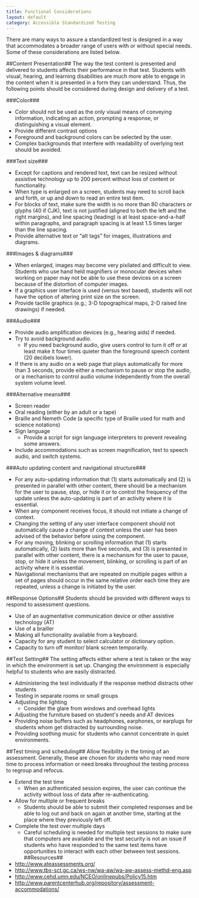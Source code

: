 ```yaml
---
title: Functional Considerations
layout: default
category: Accessible Standardized Testing
---
```

There are many ways to assure a standardized test is designed in a way that accommodates a broader range of users with or without special needs. Some of these considerations are listed below.

##Content Presentation##
The way the test content is presented and delivered to students affects their performance in that test. Students with visual, hearing, and learning disabilities are much more able to engage in the content when it is presented in a form they can understand. Thus, the following points should be considered during design and delivery of a test.

###Color###
* Color should not be used as the only visual means of conveying information, indicating an action, prompting a response, or distinguishing a visual element.
* Provide different contrast options
* Foreground and background colors can be selected by the user.
* Complex backgrounds that interfere with readability of overlying text should be avoided.

###Text size###
* Except for captions and rendered text, text can be resized without assistive technology up to 200 percent without loss of content or functionality.
* When type is enlarged on a screen, students may need to scroll back and forth, or up and down to read an entire test item.
* For blocks of text, make sure the width is no more than 80 characters or glyphs (40 if CJK), text is not justified (aligned to both the left and the right margins), and line spacing (leading) is at least space-and-a-half within paragraphs, and paragraph spacing is at least 1.5 times larger than the line spacing.
* Provide alternative text or “alt tags” for images, illustrations and diagrams.

###Images & diagrams###
* When enlarged, images may become very pixilated and difficult to view. Students who use hand held magnifiers or monocular devices when working on paper may not be able to use these devices on a screen because of the distortion of computer images.
* If a graphics user interface is used (versus text based), students will not have the option of altering print size on the screen.
* Provide tactile graphics (e.g.; 3-D topographical maps, 2-D raised line drawings) if needed.

###Audio###
* Provide audio amplification devices (e.g., hearing aids) if needed.
* Try to avoid background audio.
   *  If you need background audio, give users control to turn it off or at least make it four times quieter than the foreground speech content (20 decibels lower).
* If there is any audio on a web page that plays automatically for more than 3 seconds, provide either a mechanism to pause or stop the audio, or a mechanism to control audio volume independently from the overall system volume level.

###Alternative means###
* Screen reader
* Oral reading (either by an adult or a tape)
* Braille and Nemeth Code (a specific type of Braille used for math and science notations)
* Sign language
   *  Provide a script for sign language interpreters to prevent revealing some answers.
* Include accommodations such as screen magnification, text to speech audio, and switch systems.

###Auto updating content and navigational structure###
* For any auto-updating information that (1) starts automatically and (2) is presented in parallel with other content, there should be a mechanism for the user to pause, stop, or hide it or to control the frequency of the update unless the auto-updating is part of an activity where it is essential.
* When any component receives focus, it should not initiate a change of context.
* Changing the setting of any user interface component  should not automatically cause a change of context  unless the user has been advised of the behavior before using the component.
* For any moving, blinking or scrolling information that (1) starts automatically, (2) lasts more than five seconds, and (3) is presented in parallel with other content, there is a mechanism for the user to pause, stop, or hide it unless the movement, blinking, or scrolling is part of an activity where it is essential.
* Navigational mechanisms that are repeated on multiple pages within a set of pages should occur in the same relative order each time they are repeated, unless a change is initiated by the user.

##Response Options##
Students should be provided with different ways to respond to assessment questions.
* Use of an augmentative communication device or other assistive technology (AT)
* Use of a brailler
* Making all functionality available from a keyboard.
* Capacity for any student to select calculator or dictionary option.
* Capacity to turn off monitor/ blank screen temporarily.

##Test Setting##
The setting affects either where a test is taken or the way in which the environment is set up. Changing the environment is especially helpful to students who are easily distracted.
* Administering the test individually if the response method distracts other students
* Testing in separate rooms or small groups
* Adjusting the lighting
   *  Consider the glare from windows and overhead lights
* Adjusting the furniture based on student's needs and AT devices
* Providing noise buffers such as headphones, earphones, or earplugs for students whom get distracted by surrounding noise.
* Providing soothing music for students who cannot concentrate in quiet environments.

##Test timing and scheduling##
Allow flexibility in the timing of an assessment. Generally, these are chosen for students who may need more time to process information or need breaks throughout the testing process to regroup and refocus.
* Extend the test time
   *  When an authenticated session expires, the user can continue the activity without loss of data after re-authenticating.
* Allow for multiple or frequent breaks
   *  Students should be able to submit their completed responses and be able to log out and back on again at another time, starting at the place where they previously left off.
* Complete the test over multiple days
   *  Careful scheduling is needed for multiple test sessions to make sure that computers are available and the test security is not an issue if students who have responded to the same test items have opportunities to interact with each other between test sessions.
##Resources##
* http://www.ateassessments.org/
* http://www.tbs-sct.gc.ca/ws-nw/wa-aw/wa-aw-assess-methd-eng.asp
* http://www.cehd.umn.edu/NCEO/onlinepubs/Policy15.htm
* http://www.parentcenterhub.org/repository/assessment-accommodations/
